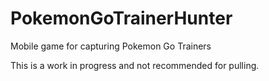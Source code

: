 # PokemonGoTrainerHunter
Mobile game for capturing Pokemon Go Trainers

This is a work in progress and not recommended for pulling.
